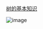 [树的基本知识](https://www.cnblogs.com/huchong/p/8522425.html)

![image](https://github.com/zhaofenglong/Algorithm/blob/master/%E6%A0%91/images/8800276_184927469000_2.png)


